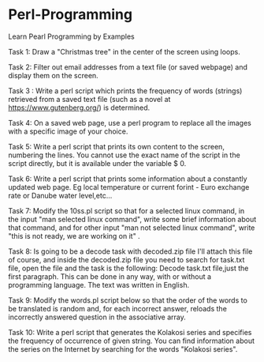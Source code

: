 # Perl-Programming
Learn Pearl Programming by Examples

Task 1: Draw a "Christmas tree" in the center of the screen using loops.

Task 2: Filter out email addresses from a text file (or saved webpage) and display them on the screen.

Task 3 : Write a perl script which prints the frequency of words (strings) retrieved from a saved text file (such as a novel at https://www.gutenberg.org/) is determined.

Task 4: On a saved web page, use a perl program to replace all the images with a specific image of your choice.

Task 5: Write a perl script that prints its own content to the screen, numbering the lines. You cannot use the exact name of the script in the script directly, but it is available under the variable   $ 0.

Task 6: Write a perl script that prints some information about a constantly updated web page. Eg local temperature or current forint - Euro exchange rate or Danube water level,etc...

Task 7: Modify the  10ss.pl   script so that for a selected linux command, in the input "man selected linux command", write some brief information about that command, and for other input "man not selected linux command", write "this is not ready, we are working on it" .

Task 8: Is going to be a decode task with decoded.zip file I'll attach this file of course, and inside the decoded.zip file you need to search for task.txt file, open the file and the task is the following:
Decode task.txt file,just the first paragraph. This can be done in any way, with or without a programming language. The text was written in English.

Task 9: Modify the words.pl script below so that the order of the words to be translated is random and, for each incorrect answer, reloads the incorrectly answered question in the associative array.

Task 10: Write a perl script that generates the Kolakosi series and specifies the frequency of occurrence of given string.
You can find information about the series on the Internet by searching for the words "Kolakosi series".

